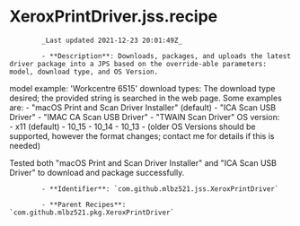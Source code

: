 # XeroxPrintDriver.jss.recipe

            _Last updated 2021-12-23 20:01:49Z_

            - **Description**: Downloads, packages, and uploads the latest driver package into a JPS based on the override-able parameters:  model, download type, and OS Version.

model example:  'Workcentre 6515'
download types:  The download type desired; the provided string is searched in the web page.  Some examples are:
    - "macOS Print and Scan Driver Installer" (default)
    - "ICA Scan USB Driver"
    - "IMAC CA Scan USB Driver"
    - "TWAIN Scan Driver"
OS version:  
    - x11 (default)
    - 10_15
    - 10_14
    - 10_13
    - (older OS Versions should be supported, however the format changes; contact me for details if this is needed)

Tested both "macOS Print and Scan Driver Installer" and "ICA Scan USB Driver" to download and package successfully.

            - **Identifier**: `com.github.mlbz521.jss.XeroxPrintDriver`

            - **Parent Recipes**: `com.github.mlbz521.pkg.XeroxPrintDriver`
